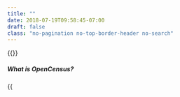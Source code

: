 ```yaml
---
title: ""
date: 2018-07-19T09:58:45-07:00
draft: false
class: "no-pagination no-top-border-header no-search"
---
```


{{<title-card>}}

##### What is OpenCensus?

{{<title>}} is a vendor-agnostic single distribution of libraries to provide **metrics** collection and **tracing** for your microservices and monoliths alike.

{{<button class="btn-light" icon="true" href="/introduction/overview">}}Overview{{</button>}}

{{<button class="btn-light" icon="true" href="/quickstart">}}Quickstart{{</button>}}

##### Can I use OpenCensus in my project?
Our libraries support Go, Java, C++, Ruby, Erlang, Python, and PHP.

Supported backends include Datadog, Instana, Jaeger, SignalFX, Stackdriver, and Zipkin. You can also [add support for other backends](/).

{{<button class="btn-light" icon="true" href="/introduction/language-support">}}Language Support{{</button>}}

{{<button class="btn-light" icon="true" href="/supported-exporters">}}Supported Backends{{</button>}}

##### Who makes it?

OpenCensus is entirely open source. It is a rewrite of the observability systems that have powered Google’s planet scale infrastructure for the past 10 years.

{{<button class="btn-light" icon="true" href="https://github.com/census-instrumentation/opencensus-go">}}Github{{</button>}}

{{<button class="btn-light" icon="true" href="/community">}}Community{{</button>}}

##### What are *Metrics* and *Tracing*?

[**Metrics**](/core-concepts/metrics) are any quantifiable piece of data that you would like to track, such as latency in a service or database, request content length, or number of open file descriptors. Viewing graphs of your metrics can help you understand and gauge the performance and overall quality of your application and set of services.

[**Traces**](/core-concepts/tracing) show you how a request propagates throughout your application or set of services. Viewing graphs of your traces can help you understand the bottlenecks in your architecture by visualizing how data flows between all of your services.

##### Partners & Contributors

{{<partners>}}

